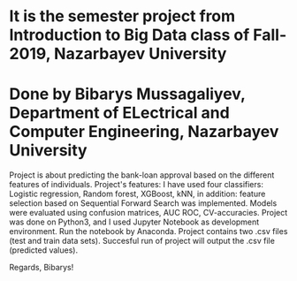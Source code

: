 # It is the semester project from Introduction to Big Data class of Fall-2019, Nazarbayev University
# Done by Bibarys Mussagaliyev, Department of ELectrical and Computer Engineering, Nazarbayev University

Project is about predicting the bank-loan approval based on the different features of individuals.
Project's features: I have used four classifiers: Logistic regression, Random forest, XGBoost, kNN, in addition: feature selection based on Sequential Forward Search was implemented. Models were evaluated using confusion matrices, AUC ROC, CV-accuracies.
Project was done on Python3, and I used Jupyter Notebook as development environment.
Run the notebook by Anaconda.
Project contains two .csv files (test and train data sets).
Succesful run of project will output the .csv file (predicted values).

Regards, Bibarys!
